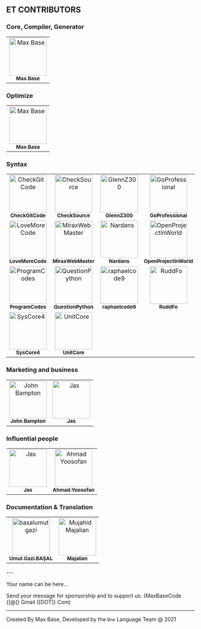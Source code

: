 <!--
                     GNU GENERAL PUBLIC LICENSE
                        Version 3, 29 June 2007

  Copyright (C) 2007 Free Software Foundation, Inc. <http://fsf.org/>
  Everyone is permitted to copy and distribute verbatim copies
  of this license document, but changing it is not allowed.

                             Preamble

   The GNU General Public License is a free, copyleft license for
 software and other kinds of works.

   The licenses for most software and other practical works are designed
 to take away your freedom to share and change the works.  By contrast,
 the GNU General Public License is intended to guarantee your freedom to
 share and change all versions of a program--to make sure it remains free
 software for all its users.  We, the Free Software Foundation, use the
 GNU General Public License for most of our software; it applies also to
 any other work released this way by its authors.  You can apply it to
 your programs, too.

   When we speak of free software, we are referring to freedom, not
 price.  Our General Public Licenses are designed to make sure that you
 have the freedom to distribute copies of free software (and charge for
 them if you wish), that you receive source code or can get it if you
 want it, that you can change the software or use pieces of it in new
 free programs, and that you know you can do these things.

   To protect your rights, we need to prevent others from denying you
 these rights or asking you to surrender the rights.  Therefore, you have
 certain responsibilities if you distribute copies of the software, or if
 you modify it: responsibilities to respect the freedom of others.

   For example, if you distribute copies of such a program, whether
 gratis or for a fee, you must pass on to the recipients the same
 freedoms that you received.  You must make sure that they, too, receive
 or can get the source code.  And you must show them these terms so they
 know their rights.

   Developers that use the GNU GPL protect your rights with two steps:
 (1) assert copyright on the software, and (2) offer you this License
 giving you legal permission to copy, distribute and/or modify it.

   For the developers' and authors' protection, the GPL clearly explains
 that there is no warranty for this free software.  For both users' and
 authors' sake, the GPL requires that modified versions be marked as
 changed, so that their problems will not be attributed erroneously to
 authors of previous versions.

   Some devices are designed to deny users access to install or run
 modified versions of the software inside them, although the manufacturer
 can do so.  This is fundamentally incompatible with the aim of
 protecting users' freedom to change the software.  The systematic
 pattern of such abuse occurs in the area of products for individuals to
 use, which is precisely where it is most unacceptable.  Therefore, we
 have designed this version of the GPL to prohibit the practice for those
 products.  If such problems arise substantially in other domains, we
 stand ready to extend this provision to those domains in future versions
 of the GPL, as needed to protect the freedom of users.

   Finally, every program is threatened constantly by software patents.
 States should not allow patents to restrict development and use of
 software on general-purpose computers, but in those that do, we wish to
 avoid the special danger that patents applied to a free program could
 make it effectively proprietary.  To prevent this, the GPL assures that
 patents cannot be used to render the program non-free.

   The precise terms and conditions for copying, distribution and
 modification follow.

                        TERMS AND CONDITIONS

   0. Definitions.

   "This License" refers to version 3 of the GNU General Public License.

   "Copyright" also means copyright-like laws that apply to other kinds of
 works, such as semiconductor masks.

   "The Program" refers to any copyrightable work licensed under this
 License.  Each licensee is addressed as "you".  "Licensees" and
 "recipients" may be individuals or organizations.

   To "modify" a work means to copy from or adapt all or part of the work
 in a fashion requiring copyright permission, other than the making of an
 exact copy.  The resulting work is called a "modified version" of the
 earlier work or a work "based on" the earlier work.

   A "covered work" means either the unmodified Program or a work based
 on the Program.

   To "propagate" a work means to do anything with it that, without
 permission, would make you directly or secondarily liable for
 infringement under applicable copyright law, except executing it on a
 computer or modifying a private copy.  Propagation includes copying,
 distribution (with or without modification), making available to the
 public, and in some countries other activities as well.

   To "convey" a work means any kind of propagation that enables other
 parties to make or receive copies.  Mere interaction with a user through
 a computer network, with no transfer of a copy, is not conveying.

   An interactive user interface displays "Appropriate Legal Notices"
 to the extent that it includes a convenient and prominently visible
 feature that (1) displays an appropriate copyright notice, and (2)
 tells the user that there is no warranty for the work (except to the
 extent that warranties are provided), that licensees may convey the
 work under this License, and how to view a copy of this License.  If
 the interface presents a list of user commands or options, such as a
 menu, a prominent item in the list meets this criterion.

   1. Source Code.

   The "source code" for a work means the preferred form of the work
 for making modifications to it.  "Object code" means any non-source
 form of a work.

   A "Standard Interface" means an interface that either is an official
 standard defined by a recognized standards body, or, in the case of
 interfaces specified for a particular programming language, one that
 is widely used among developers working in that language.

   The "System Libraries" of an executable work include anything, other
 than the work as a whole, that (a) is included in the normal form of
 packaging a Major Component, but which is not part of that Major
 Component, and (b) serves only to enable use of the work with that
 Major Component, or to implement a Standard Interface for which an
 implementation is available to the public in source code form.  A
 "Major Component", in this context, means a major essential component
 (kernel, window system, and so on) of the specific operating system
 (if any) on which the executable work runs, or a compiler used to
 produce the work, or an object code interpreter used to run it.

   The "Corresponding Source" for a work in object code form means all
 the source code needed to generate, install, and (for an executable
 work) run the object code and to modify the work, including scripts to
 control those activities.  However, it does not include the work's
 System Libraries, or general-purpose tools or generally available free
 programs which are used unmodified in performing those activities but
 which are not part of the work.  For example, Corresponding Source
 includes interface definition files associated with source files for
 the work, and the source code for shared libraries and dynamically
 linked subprograms that the work is specifically designed to require,
 such as by intimate data communication or control flow between those
 subprograms and other parts of the work.

   The Corresponding Source need not include anything that users
 can regenerate automatically from other parts of the Corresponding
 Source.

   The Corresponding Source for a work in source code form is that
 same work.

   2. Basic Permissions.

   All rights granted under this License are granted for the term of
 copyright on the Program, and are irrevocable provided the stated
 conditions are met.  This License explicitly affirms your unlimited
 permission to run the unmodified Program.  The output from running a
 covered work is covered by this License only if the output, given its
 content, constitutes a covered work.  This License acknowledges your
 rights of fair use or other equivalent, as provided by copyright law.

   You may make, run and propagate covered works that you do not
 convey, without conditions so long as your license otherwise remains
 in force.  You may convey covered works to others for the sole purpose
 of having them make modifications exclusively for you, or provide you
 with facilities for running those works, provided that you comply with
 the terms of this License in conveying all material for which you do
 not control copyright.  Those thus making or running the covered works
 for you must do so exclusively on your behalf, under your direction
 and control, on terms that prohibit them from making any copies of
 your copyrighted material outside their relationship with you.

   Conveying under any other circumstances is permitted solely under
 the conditions stated below.  Sublicensing is not allowed; section 10
 makes it unnecessary.

   3. Protecting Users' Legal Rights From Anti-Circumvention Law.

   No covered work shall be deemed part of an effective technological
 measure under any applicable law fulfilling obligations under article
 11 of the WIPO copyright treaty adopted on 20 December 1996, or
 similar laws prohibiting or restricting circumvention of such
 measures.

   When you convey a covered work, you waive any legal power to forbid
 circumvention of technological measures to the extent such circumvention
 is effected by exercising rights under this License with respect to
 the covered work, and you disclaim any intention to limit operation or
 modification of the work as a means of enforcing, against the work's
 users, your or third parties' legal rights to forbid circumvention of
 technological measures.

   4. Conveying Verbatim Copies.

   You may convey verbatim copies of the Program's source code as you
 receive it, in any medium, provided that you conspicuously and
 appropriately publish on each copy an appropriate copyright notice;
 keep intact all notices stating that this License and any
 non-permissive terms added in accord with section 7 apply to the code;
 keep intact all notices of the absence of any warranty; and give all
 recipients a copy of this License along with the Program.

   You may charge any price or no price for each copy that you convey,
 and you may offer support or warranty protection for a fee.

   5. Conveying Modified Source Versions.

   You may convey a work based on the Program, or the modifications to
 produce it from the Program, in the form of source code under the
 terms of section 4, provided that you also meet all of these conditions:

     a) The work must carry prominent notices stating that you modified
     it, and giving a relevant date.

     b) The work must carry prominent notices stating that it is
     released under this License and any conditions added under section
     7.  This requirement modifies the requirement in section 4 to
     "keep intact all notices".

     c) You must license the entire work, as a whole, under this
     License to anyone who comes into possession of a copy.  This
     License will therefore apply, along with any applicable section 7
     additional terms, to the whole of the work, and all its parts,
     regardless of how they are packaged.  This License gives no
     permission to license the work in any other way, but it does not
     invalidate such permission if you have separately received it.

     d) If the work has interactive user interfaces, each must display
     Appropriate Legal Notices; however, if the Program has interactive
     interfaces that do not display Appropriate Legal Notices, your
     work need not make them do so.

   A compilation of a covered work with other separate and independent
 works, which are not by their nature extensions of the covered work,
 and which are not combined with it such as to form a larger program,
 in or on a volume of a storage or distribution medium, is called an
 "aggregate" if the compilation and its resulting copyright are not
 used to limit the access or legal rights of the compilation's users
 beyond what the individual works permit.  Inclusion of a covered work
 in an aggregate does not cause this License to apply to the other
 parts of the aggregate.

   6. Conveying Non-Source Forms.

   You may convey a covered work in object code form under the terms
 of sections 4 and 5, provided that you also convey the
 machine-readable Corresponding Source under the terms of this License,
 in one of these ways:

     a) Convey the object code in, or embodied in, a physical product
     (including a physical distribution medium), accompanied by the
     Corresponding Source fixed on a durable physical medium
     customarily used for software interchange.

     b) Convey the object code in, or embodied in, a physical product
     (including a physical distribution medium), accompanied by a
     written offer, valid for at least three years and valid for as
     long as you offer spare parts or customer support for that product
     model, to give anyone who possesses the object code either (1) a
     copy of the Corresponding Source for all the software in the
     product that is covered by this License, on a durable physical
     medium customarily used for software interchange, for a price no
     more than your reasonable cost of physically performing this
     conveying of source, or (2) access to copy the
     Corresponding Source from a network server at no charge.

     c) Convey individual copies of the object code with a copy of the
     written offer to provide the Corresponding Source.  This
     alternative is allowed only occasionally and noncommercially, and
     only if you received the object code with such an offer, in accord
     with subsection 6b.

     d) Convey the object code by offering access from a designated
     place (gratis or for a charge), and offer equivalent access to the
     Corresponding Source in the same way through the same place at no
     further charge.  You need not require recipients to copy the
     Corresponding Source along with the object code.  If the place to
     copy the object code is a network server, the Corresponding Source
     may be on a different server (operated by you or a third party)
     that supports equivalent copying facilities, provided you maintain
     clear directions next to the object code saying where to find the
     Corresponding Source.  Regardless of what server hosts the
     Corresponding Source, you remain obligated to ensure that it is
     available for as long as needed to satisfy these requirements.

     e) Convey the object code using peer-to-peer transmission, provided
     you inform other peers where the object code and Corresponding
     Source of the work are being offered to the general public at no
     charge under subsection 6d.

   A separable portion of the object code, whose source code is excluded
 from the Corresponding Source as a System Library, need not be
 included in conveying the object code work.

   A "User Product" is either (1) a "consumer product", which means any
 tangible personal property which is normally used for personal, family,
 or household purposes, or (2) anything designed or sold for incorporation
 into a dwelling.  In determining whether a product is a consumer product,
 doubtful cases shall be resolved in favor of coverage.  For a particular
 product received by a particular user, "normally used" refers to a
 typical or common use of that class of product, regardless of the status
 of the particular user or of the way in which the particular user
 actually uses, or expects or is expected to use, the product.  A product
 is a consumer product regardless of whether the product has substantial
 commercial, industrial or non-consumer uses, unless such uses represent
 the only significant mode of use of the product.

   "Installation Information" for a User Product means any methods,
 procedures, authorization keys, or other information required to install
 and execute modified versions of a covered work in that User Product from
 a modified version of its Corresponding Source.  The information must
 suffice to ensure that the continued functioning of the modified object
 code is in no case prevented or interfered with solely because
 modification has been made.

   If you convey an object code work under this section in, or with, or
 specifically for use in, a User Product, and the conveying occurs as
 part of a transaction in which the right of possession and use of the
 User Product is transferred to the recipient in perpetuity or for a
 fixed term (regardless of how the transaction is characterized), the
 Corresponding Source conveyed under this section must be accompanied
 by the Installation Information.  But this requirement does not apply
 if neither you nor any third party retains the ability to install
 modified object code on the User Product (for example, the work has
 been installed in ROM).

   The requirement to provide Installation Information does not include a
 requirement to continue to provide support service, warranty, or updates
 for a work that has been modified or installed by the recipient, or for
 the User Product in which it has been modified or installed.  Access to a
 network may be denied when the modification itself materially and
 adversely affects the operation of the network or violates the rules and
 protocols for communication across the network.

   Corresponding Source conveyed, and Installation Information provided,
 in accord with this section must be in a format that is publicly
 documented (and with an implementation available to the public in
 source code form), and must require no special password or key for
 unpacking, reading or copying.

   7. Additional Terms.

   "Additional permissions" are terms that supplement the terms of this
 License by making exceptions from one or more of its conditions.
 Additional permissions that are applicable to the entire Program shall
 be treated as though they were included in this License, to the extent
 that they are valid under applicable law.  If additional permissions
 apply only to part of the Program, that part may be used separately
 under those permissions, but the entire Program remains governed by
 this License without regard to the additional permissions.

   When you convey a copy of a covered work, you may at your option
 remove any additional permissions from that copy, or from any part of
 it.  (Additional permissions may be written to require their own
 removal in certain cases when you modify the work.)  You may place
 additional permissions on material, added by you to a covered work,
 for which you have or can give appropriate copyright permission.

   Notwithstanding any other provision of this License, for material you
 add to a covered work, you may (if authorized by the copyright holders of
 that material) supplement the terms of this License with terms:

     a) Disclaiming warranty or limiting liability differently from the
     terms of sections 15 and 16 of this License; or

     b) Requiring preservation of specified reasonable legal notices or
     author attributions in that material or in the Appropriate Legal
     Notices displayed by works containing it; or

     c) Prohibiting misrepresentation of the origin of that material, or
     requiring that modified versions of such material be marked in
     reasonable ways as different from the original version; or

     d) Limiting the use for publicity purposes of names of licensors or
     authors of the material; or

     e) Declining to grant rights under trademark law for use of some
     trade names, trademarks, or service marks; or

     f) Requiring indemnification of licensors and authors of that
     material by anyone who conveys the material (or modified versions of
     it) with contractual assumptions of liability to the recipient, for
     any liability that these contractual assumptions directly impose on
     those licensors and authors.

   All other non-permissive additional terms are considered "further
 restrictions" within the meaning of section 10.  If the Program as you
 received it, or any part of it, contains a notice stating that it is
 governed by this License along with a term that is a further
 restriction, you may remove that term.  If a license document contains
 a further restriction but permits relicensing or conveying under this
 License, you may add to a covered work material governed by the terms
 of that license document, provided that the further restriction does
 not survive such relicensing or conveying.

   If you add terms to a covered work in accord with this section, you
 must place, in the relevant source files, a statement of the
 additional terms that apply to those files, or a notice indicating
 where to find the applicable terms.

   Additional terms, permissive or non-permissive, may be stated in the
 form of a separately written license, or stated as exceptions;
 the above requirements apply either way.

   8. Termination.

   You may not propagate or modify a covered work except as expressly
 provided under this License.  Any attempt otherwise to propagate or
 modify it is void, and will automatically terminate your rights under
 this License (including any patent licenses granted under the third
 paragraph of section 11).

   However, if you cease all violation of this License, then your
 license from a particular copyright holder is reinstated (a)
 provisionally, unless and until the copyright holder explicitly and
 finally terminates your license, and (b) permanently, if the copyright
 holder fails to notify you of the violation by some reasonable means
 prior to 60 days after the cessation.

   Moreover, your license from a particular copyright holder is
 reinstated permanently if the copyright holder notifies you of the
 violation by some reasonable means, this is the first time you have
 received notice of violation of this License (for any work) from that
 copyright holder, and you cure the violation prior to 30 days after
 your receipt of the notice.

   Termination of your rights under this section does not terminate the
 licenses of parties who have received copies or rights from you under
 this License.  If your rights have been terminated and not permanently
 reinstated, you do not qualify to receive new licenses for the same
 material under section 10.

   9. Acceptance Not Required for Having Copies.

   You are not required to accept this License in order to receive or
 run a copy of the Program.  Ancillary propagation of a covered work
 occurring solely as a consequence of using peer-to-peer transmission
 to receive a copy likewise does not require acceptance.  However,
 nothing other than this License grants you permission to propagate or
 modify any covered work.  These actions infringe copyright if you do
 not accept this License.  Therefore, by modifying or propagating a
 covered work, you indicate your acceptance of this License to do so.

   10. Automatic Licensing of Downstream Recipients.

   Each time you convey a covered work, the recipient automatically
 receives a license from the original licensors, to run, modify and
 propagate that work, subject to this License.  You are not responsible
 for enforcing compliance by third parties with this License.

   An "entity transaction" is a transaction transferring control of an
 organization, or substantially all assets of one, or subdividing an
 organization, or merging organizations.  If propagation of a covered
 work results from an entity transaction, each party to that
 transaction who receives a copy of the work also receives whatever
 licenses to the work the party's predecessor in interest had or could
 give under the previous paragraph, plus a right to possession of the
 Corresponding Source of the work from the predecessor in interest, if
 the predecessor has it or can get it with reasonable efforts.

   You may not impose any further restrictions on the exercise of the
 rights granted or affirmed under this License.  For example, you may
 not impose a license fee, royalty, or other charge for exercise of
 rights granted under this License, and you may not initiate litigation
 (including a cross-claim or counterclaim in a lawsuit) alleging that
 any patent claim is infringed by making, using, selling, offering for
 sale, or importing the Program or any portion of it.

   11. Patents.

   A "contributor" is a copyright holder who authorizes use under this
 License of the Program or a work on which the Program is based.  The
 work thus licensed is called the contributor's "contributor version".

   A contributor's "essential patent claims" are all patent claims
 owned or controlled by the contributor, whether already acquired or
 hereafter acquired, that would be infringed by some manner, permitted
 by this License, of making, using, or selling its contributor version,
 but do not include claims that would be infringed only as a
 consequence of further modification of the contributor version.  For
 purposes of this definition, "control" includes the right to grant
 patent sublicenses in a manner consistent with the requirements of
 this License.

   Each contributor grants you a non-exclusive, worldwide, royalty-free
 patent license under the contributor's essential patent claims, to
 make, use, sell, offer for sale, import and otherwise run, modify and
 propagate the contents of its contributor version.

   In the following three paragraphs, a "patent license" is any express
 agreement or commitment, however denominated, not to enforce a patent
 (such as an express permission to practice a patent or covenant not to
 sue for patent infringement).  To "grant" such a patent license to a
 party means to make such an agreement or commitment not to enforce a
 patent against the party.

   If you convey a covered work, knowingly relying on a patent license,
 and the Corresponding Source of the work is not available for anyone
 to copy, free of charge and under the terms of this License, through a
 publicly available network server or other readily accessible means,
 then you must either (1) cause the Corresponding Source to be so
 available, or (2) arrange to deprive yourself of the benefit of the
 patent license for this particular work, or (3) arrange, in a manner
 consistent with the requirements of this License, to extend the patent
 license to downstream recipients.  "Knowingly relying" means you have
 actual knowledge that, but for the patent license, your conveying the
 covered work in a country, or your recipient's use of the covered work
 in a country, would infringe one or more identifiable patents in that
 country that you have reason to believe are valid.

   If, pursuant to or in connection with a single transaction or
 arrangement, you convey, or propagate by procuring conveyance of, a
 covered work, and grant a patent license to some of the parties
 receiving the covered work authorizing them to use, propagate, modify
 or convey a specific copy of the covered work, then the patent license
 you grant is automatically extended to all recipients of the covered
 work and works based on it.

   A patent license is "discriminatory" if it does not include within
 the scope of its coverage, prohibits the exercise of, or is
 conditioned on the non-exercise of one or more of the rights that are
 specifically granted under this License.  You may not convey a covered
 work if you are a party to an arrangement with a third party that is
 in the business of distributing software, under which you make payment
 to the third party based on the extent of your activity of conveying
 the work, and under which the third party grants, to any of the
 parties who would receive the covered work from you, a discriminatory
 patent license (a) in connection with copies of the covered work
 conveyed by you (or copies made from those copies), or (b) primarily
 for and in connection with specific products or compilations that
 contain the covered work, unless you entered into that arrangement,
 or that patent license was granted, prior to 28 March 2007.

   Nothing in this License shall be construed as excluding or limiting
 any implied license or other defenses to infringement that may
 otherwise be available to you under applicable patent law.

   12. No Surrender of Others' Freedom.

   If conditions are imposed on you (whether by court order, agreement or
 otherwise) that contradict the conditions of this License, they do not
 excuse you from the conditions of this License.  If you cannot convey a
 covered work so as to satisfy simultaneously your obligations under this
 License and any other pertinent obligations, then as a consequence you may
 not convey it at all.  For example, if you agree to terms that obligate you
 to collect a royalty for further conveying from those to whom you convey
 the Program, the only way you could satisfy both those terms and this
 License would be to refrain entirely from conveying the Program.

   13. Use with the GNU Affero General Public License.

   Notwithstanding any other provision of this License, you have
 permission to link or combine any covered work with a work licensed
 under version 3 of the GNU Affero General Public License into a single
 combined work, and to convey the resulting work.  The terms of this
 License will continue to apply to the part which is the covered work,
 but the special requirements of the GNU Affero General Public License,
 section 13, concerning interaction through a network will apply to the
 combination as such.

   14. Revised Versions of this License.

   The Free Software Foundation may publish revised and/or new versions of
 the GNU General Public License from time to time.  Such new versions will
 be similar in spirit to the present version, but may differ in detail to
 address new problems or concerns.

   Each version is given a distinguishing version number.  If the
 Program specifies that a certain numbered version of the GNU General
 Public License "or any later version" applies to it, you have the
 option of following the terms and conditions either of that numbered
 version or of any later version published by the Free Software
 Foundation.  If the Program does not specify a version number of the
 GNU General Public License, you may choose any version ever published
 by the Free Software Foundation.

   If the Program specifies that a proxy can decide which future
 versions of the GNU General Public License can be used, that proxy's
 public statement of acceptance of a version permanently authorizes you
 to choose that version for the Program.

   Later license versions may give you additional or different
 permissions.  However, no additional obligations are imposed on any
 author or copyright holder as a result of your choosing to follow a
 later version.

   15. Disclaimer of Warranty.

   THERE IS NO WARRANTY FOR THE PROGRAM, TO THE EXTENT PERMITTED BY
 APPLICABLE LAW.  EXCEPT WHEN OTHERWISE STATED IN WRITING THE COPYRIGHT
 HOLDERS AND/OR OTHER PARTIES PROVIDE THE PROGRAM "AS IS" WITHOUT WARRANTY
 OF ANY KIND, EITHER EXPRESSED OR IMPLIED, INCLUDING, BUT NOT LIMITED TO,
 THE IMPLIED WARRANTIES OF MERCHANTABILITY AND FITNESS FOR A PARTICULAR
 PURPOSE.  THE ENTIRE RISK AS TO THE QUALITY AND PERFORMANCE OF THE PROGRAM
 IS WITH YOU.  SHOULD THE PROGRAM PROVE DEFECTIVE, YOU ASSUME THE COST OF
 ALL NECESSARY SERVICING, REPAIR OR CORRECTION.

   16. Limitation of Liability.

   IN NO EVENT UNLESS REQUIRED BY APPLICABLE LAW OR AGREED TO IN WRITING
 WILL ANY COPYRIGHT HOLDER, OR ANY OTHER PARTY WHO MODIFIES AND/OR CONVEYS
 THE PROGRAM AS PERMITTED ABOVE, BE LIABLE TO YOU FOR DAMAGES, INCLUDING ANY
 GENERAL, SPECIAL, INCIDENTAL OR CONSEQUENTIAL DAMAGES ARISING OUT OF THE
 USE OR INABILITY TO USE THE PROGRAM (INCLUDING BUT NOT LIMITED TO LOSS OF
 DATA OR DATA BEING RENDERED INACCURATE OR LOSSES SUSTAINED BY YOU OR THIRD
 PARTIES OR A FAILURE OF THE PROGRAM TO OPERATE WITH ANY OTHER PROGRAMS),
 EVEN IF SUCH HOLDER OR OTHER PARTY HAS BEEN ADVISED OF THE POSSIBILITY OF
 SUCH DAMAGES.

   17. Interpretation of Sections 15 and 16.

   If the disclaimer of warranty and limitation of liability provided
 above cannot be given local legal effect according to their terms,
 reviewing courts shall apply local law that most closely approximates
 an absolute waiver of all civil liability in connection with the
 Program, unless a warranty or assumption of liability accompanies a
 copy of the Program in return for a fee.

                      END OF TERMS AND CONDITIONS

             How to Apply These Terms to Your New Programs

   If you develop a new program, and you want it to be of the greatest
 possible use to the public, the best way to achieve this is to make it
 free software which everyone can redistribute and change under these terms.

   To do so, attach the following notices to the program.  It is safest
 to attach them to the start of each source file to most effectively
 state the exclusion of warranty; and each file should have at least
 the "copyright" line and a pointer to where the full notice is found.

     <one line to give the program's name and a brief idea of what it does.>
     Copyright (C) <year>  <name of author>

     This program is free software: you can redistribute it and/or modify
     it under the terms of the GNU General Public License as published by
     the Free Software Foundation, either version 3 of the License, or
     (at your option) any later version.

     This program is distributed in the hope that it will be useful,
     but WITHOUT ANY WARRANTY; without even the implied warranty of
     MERCHANTABILITY or FITNESS FOR A PARTICULAR PURPOSE.  See the
     GNU General Public License for more details.

     You should have received a copy of the GNU General Public License
     along with this program.  If not, see <http://www.gnu.org/licenses/>.

 Also add information on how to contact you by electronic and paper mail.

   If the program does terminal interaction, make it output a short
 notice like this when it starts in an interactive mode:

     <program>  Copyright (C) <year>  <name of author>
     This program comes with ABSOLUTELY NO WARRANTY; for details type `show w'.
     This is free software, and you are welcome to redistribute it
     under certain conditions; type `show c' for details.

 The hypothetical commands `show w' and `show c' should show the appropriate
 parts of the General Public License.  Of course, your program's commands
 might be different; for a GUI interface, you would use an "about box".

   You should also get your employer (if you work as a programmer) or school,
 if any, to sign a "copyright disclaimer" for the program, if necessary.
 For more information on this, and how to apply and follow the GNU GPL, see
 <http://www.gnu.org/licenses/>.

   The GNU General Public License does not permit incorporating your program
 into proprietary programs.  If your program is a subroutine library, you
 may consider it more useful to permit linking proprietary applications with
 the library.  If this is what you want to do, use the GNU Lesser General
 Public License instead of this License.  But first, please read
 <http://www.gnu.org/philosophy/why-not-lgpl.html>.
 -->

## ET CONTRIBUTORS

### Core, Compiler, Generator

<!-- ALL-CONTRIBUTORS-LIST:START - Do not remove or modify this section -->
<!-- prettier-ignore -->
<table>
   <tr>
      <td align="center">
         <a href="https://michielborkent.nl">
            <img src="https://avatars1.githubusercontent.com/u/2658040?v=4" width="100px;" alt="Max Base"/><br />
            <sub><b>Max Base</b></sub>
         </a><br />
      </td>
      <!--
      <td align="center">
         <a href="https://github.com/Mohammadiye">
            <img src="https://avatars1.githubusercontent.com/u/51291744?v=4" width="100px;" alt="Seyyed Ali Mohammadiye"/><br />
            <sub><b>Ali Mohammadiye</b></sub>
         </a><br />
      </td>
      -->
   </tr>
</table>
<!-- ALL-CONTRIBUTORS-LIST:END -->

### Optimize

<!-- ALL-CONTRIBUTORS-LIST:START - Do not remove or modify this section -->
<!-- prettier-ignore -->
<table>
   <tr>
      <td align="center">
         <a href="https://michielborkent.nl">
            <img src="https://avatars1.githubusercontent.com/u/2658040?v=4" width="100px;" alt="Max Base"/><br />
            <sub><b>Max Base</b></sub>
         </a><br />
      </td>
   </tr>
</table>
<!-- ALL-CONTRIBUTORS-LIST:END -->

### Syntax

<!-- ALL-CONTRIBUTORS-LIST:START - Do not remove or modify this section -->
<!-- prettier-ignore -->
<table>
   <tr>
      <td align="center">
         <a href="https://github.com/CheckGitCode">
            <img src="https://avatars1.githubusercontent.com/u/26344781?v=4" width="100px;" alt="CheckGitCode"/><br />
            <sub><b>CheckGitCode</b></sub>
         </a><br />
      </td>
      <td align="center">
         <a href="https://github.com/CheckSource">
            <img src="https://avatars1.githubusercontent.com/u/26503655?v=4" width="100px;" alt="CheckSource"/><br />
            <sub><b>CheckSource</b></sub>
         </a><br />
      </td>
      <td align="center">
         <a href="https://github.com/GlennZ300">
            <img src="https://avatars1.githubusercontent.com/u/48390056?v=4" width="100px;" alt="GlennZ300"/><br />
            <sub><b>GlennZ300</b></sub>
         </a><br />
      </td>
      <td align="center">
         <a href="https://github.com/GoProfessional">
            <img src="https://avatars1.githubusercontent.com/u/26503577?v=4" width="100px;" alt="GoProfessional"/><br />
            <sub><b>GoProfessional</b></sub>
         </a><br />
      </td>
      <td align="center">
         <a href="https://github.com/hebrew878">
            <img src="https://avatars1.githubusercontent.com/u/45189885?v=4" width="100px;" alt="hebrew878"/><br />
            <sub><b>hebrew878</b></sub>
         </a><br />
      </td>
      <td align="center">
         <a href="https://github.com/jassab">
            <img src="https://avatars1.githubusercontent.com/u/41446786?v=4" width="100px;" alt="Jas"/><br />
            <sub><b>Jas</b></sub>
         </a><br />
      </td>
   </tr>
   <tr>
      <td align="center">
         <a href="https://github.com/LoveMoreCode">
            <img src="https://avatars1.githubusercontent.com/u/25818881?v=4" width="100px;" alt="LoveMoreCode"/><br />
            <sub><b>LoveMoreCode</b></sub>
         </a><br />
      </td>
      <td align="center">
         <a href="https://github.com/MiraxWebMaster">
            <img src="https://avatars1.githubusercontent.com/u/48389774?v=4" width="100px;" alt="MiraxWebMaster"/><br />
            <sub><b>MiraxWebMaster</b></sub>
         </a><br />
      </td>
      <!--
      <td align="center">
         <a href="https://github.com/Mohammadiye">
            <img src="https://avatars1.githubusercontent.com/u/51291744?v=4" width="100px;" alt="Ali Mohammadiye"/><br />
            <sub><b>Ali Mohammadiye</b></sub>
         </a><br />
      </td>
      -->
      <td align="center">
         <a href="https://github.com/Nardans">
            <img src="https://avatars1.githubusercontent.com/u/49128692?v=4" width="100px;" alt="Nardans"/><br />
            <sub><b>Nardans</b></sub>
         </a><br />
      </td>
      <td align="center">
         <a href="https://github.com/OpenProjectInWorld">
            <img src="https://avatars1.githubusercontent.com/u/26503628?v=4" width="100px;" alt="OpenProjectInWorld"/><br />
            <sub><b>OpenProjectInWorld</b></sub>
         </a><br />
      </td>
      <td align="center">
         <a href="https://github.com/Pglapds">
            <img src="https://avatars1.githubusercontent.com/u/46846354?v=4" width="100px;" alt="Pglapds"/><br />
            <sub><b>Pglapds</b></sub>
         </a><br />
      </td>
      <td align="center">
         <a href="https://github.com/BaseMax">
            <img src="https://avatars1.githubusercontent.com/u/2658040?v=4" width="100px;" alt="Max Base"/><br />
            <sub><b>Max Base</b></sub>
         </a><br />
      </td>
   </tr>
    <tr>
      <td align="center">
         <a href="https://github.com/ProgramCodes">
            <img src="https://avatars1.githubusercontent.com/u/40146766?v=4" width="100px;" alt="ProgramCodes"/><br />
            <sub><b>ProgramCodes</b></sub>
         </a><br />
      </td>
      <td align="center">
         <a href="https://github.com/QuestionPython">
            <img src="https://avatars1.githubusercontent.com/u/25328620?v=4" width="100px;" alt="QuestionPython"/><br />
            <sub><b>QuestionPython</b></sub>
         </a><br />
      </td>
      <td align="center">
         <a href="https://github.com/raphaelcode9">
            <img src="https://avatars1.githubusercontent.com/u/26503611?v=4" width="100px;" alt="raphaelcode9"/><br />
            <sub><b>raphaelcode9</b></sub>
         </a><br />
      </td>
      <td align="center">
         <a href="https://github.com/RuddFo">
            <img src="https://avatars1.githubusercontent.com/u/48390339?v=4" width="100px;" alt="RuddFo"/><br />
            <sub><b>RuddFo</b></sub>
         </a><br />
      </td>
      <td align="center">
         <a href="https://github.com/Rumbas">
            <img src="https://avatars1.githubusercontent.com/u/49128417?v=4" width="100px;" alt="Rumbas"/><br />
            <sub><b>Rumbas</b></sub>
         </a><br />
      </td>
      <td align="center">
         <a href="https://github.com/Stephin">
            <img src="https://avatars1.githubusercontent.com/u/20446133?v=4" width="100px;" alt="Stephin"/><br />
            <sub><b>Stephin</b></sub>
         </a><br />
      </td>
   </tr>
   <tr>
      <td align="center">
         <a href="https://github.com/SysCore4">
            <img src="https://avatars1.githubusercontent.com/u/26503693?v=4" width="100px;" alt="SysCore4"/><br />
            <sub><b>SysCore4</b></sub>
         </a><br />
      </td>
      <td align="center">
         <a href="https://github.com/UnitCore">
            <img src="https://avatars1.githubusercontent.com/u/26503670?v=4" width="100px;" alt="UnitCore"/><br />
            <sub><b>UnitCore</b></sub>
         </a><br />
      </td>
   </tr>
</table>
<!-- ALL-CONTRIBUTORS-LIST:END -->

### Marketing and business

<!-- ALL-CONTRIBUTORS-LIST:START - Do not remove or modify this section -->
<!-- prettier-ignore -->
<table>
   <tr>
      <td align="center">
         <a href="https://github.com/jbampton">
            <img src="https://avatars.githubusercontent.com/u/418747?v=4" width="100px;" alt="John Bampton"/><br />
            <sub><b>John Bampton</b></sub>
         </a><br />
      </td>
      <td align="center">
         <a href="https://github.com/jassab">
            <img src="https://avatars1.githubusercontent.com/u/41446786?v=4" width="100px;" alt="Jas"/><br />
            <sub><b>Jas</b></sub>
         </a><br />
      </td>

   </tr>
</table>
<!-- ALL-CONTRIBUTORS-LIST:END -->

### Influential people

<!-- ALL-CONTRIBUTORS-LIST:START - Do not remove or modify this section -->
<!-- prettier-ignore -->
<table>
   <tr>
      <td align="center">
         <a href="https://github.com/jassab">
            <img src="https://avatars1.githubusercontent.com/u/41446786?v=4" width="100px;" alt="Jas"/><br />
            <sub><b>Jas</b></sub>
         </a><br />
      </td>
      <td align="center">
         <a href="https://github.com/yoosofan">
            <img src="https://avatars1.githubusercontent.com/u/94287?v=4" width="100px;" alt="Ahmad Yoosofan"/><br />
            <sub><b>Ahmad Yoosofan</b></sub>
         </a><br />
      </td>
   </tr>
</table>
<!-- ALL-CONTRIBUTORS-LIST:END -->

### Documentation & Translation

<!-- ALL-CONTRIBUTORS-LIST:START - Do not remove or modify this section -->
<!-- prettier-ignore -->
<table>
   <tr>
      <td align="center">
         <a href="https://github.com/basalumutgazi">
            <img src="https://avatars.githubusercontent.com/u/81925269?v=4" width="100px;" alt="basalumutgazi"/><br />
            <sub><b>Umut Gazi BAŞAL</b></sub>
         </a><br />
      </td>
      <td align="center">
         <a href="https://github.com/Majalian">
            <img src="https://avatars.githubusercontent.com/u/81928799?v=4" width="100px;" alt="Mujahid Majalian"/><br />
            <sub><b>Majalian</b></sub>
         </a><br />
      </td>
   </tr>
</table>
<!-- ALL-CONTRIBUTORS-LIST:END -->
---

Your name can be here...

Send your message for sponsorship and to support us. (MaxBaseCode {[@]} Gmail {[DOT]} Com)

---

Created By Max Base, Developed by the `One` Language Team @ 2021

